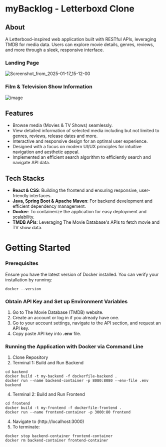 # myBacklog - Letterboxd Clone 
## About
A Letterboxd-inspired web application built with RESTful APIs, leveraging TMDB for media data. Users can explore movie details, genres, reviews, and more through a sleek, responsive interface.

### Landing Page
![Screenshot_from_2025-01-17_15-12-00](https://github.com/user-attachments/assets/ac91b1e1-24c3-45d1-a5c7-f08ccc8f3ad3)

### Film & Television Show Information 
![image](https://github.com/user-attachments/assets/fc7a3b55-65c3-4e5c-a706-9763cd69ca55)

## Features
- Browse media (Movies & TV Shows) seamlessly.
- View detailed information of selected media including but not limited to genres, reviews, release dates and more.
- Interactive and responsive design for an optimal user experience.
- Designed with a focus on modern UI/UX principles for intuitive navigation and aesthetic appeal.
- Implemented an efficient search algorithm to efficiently search and navigate API data.

## Tech Stacks
- **React & CSS**: Building the frontend and ensuring responsive, user-friendly interfaces.
- **Java, Spring Boot & Apache Maven**: For backend development and efficient dependency management.
- **Docker**: To containerize the application for easy deployment and scalability.
- **TMDB APIs**: Leveraging The Movie Database's APIs to fetch movie and TV show data.

# Getting Started
### Prerequisites
Ensure you have the latest version of Docker installed. You can verify your installation by running: 
```
docker --version
```

### Obtain API Key and Set up Environment Variables
1. Go to The Movie Database (TMDB) website.
2. Create an account or log in if you already have one.
3. Go to your account settings, navigate to the API section, and request an API key.
4. Copy paste API key into **.env** file.

### Running the Application with Docker via Command Line
1. Clone Repository
2. Terminal 1: Build and Run Backend
```
cd backend
docker build -t my-backend -f dockerfile-backend .
docker run --name backend-container -p 8080:8080 --env-file .env backend
```
4. Terminal 2: Build and Run Frontend
```
cd frontend
docker build -t my-frontend -f dockerfile-frontend .
docker run --name frontend-container -p 3000:80 frontend
```
4. Navigate to (http://localhost:3000)
5. To terminate:
```
docker stop backend-container frontend-container
docker rm backend-container frontend-container
```

